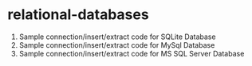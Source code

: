# relational-databases

01. Sample connection/insert/extract code for SQLite Database
02. Sample connection/insert/extract code for MySql Database
03. Sample connection/insert/extract code for MS SQL Server Database
